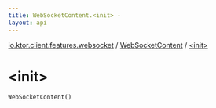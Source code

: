 ```yaml
---
title: WebSocketContent.<init> - 
layout: api
---
```


<div class='api-docs-breadcrumbs'><a href="../index.html">io.ktor.client.features.websocket</a> / <a href="index.html">WebSocketContent</a> / <a href="./-init-.html">&lt;init&gt;</a></div>

# &lt;init&gt;

<div class="signature"><code><span class="identifier">WebSocketContent</span><span class="symbol">(</span><span class="symbol">)</span></code></div>

